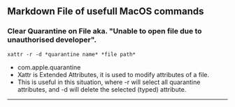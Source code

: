 Markdown File of usefull MacOS commands
---

### Clear Quarantine on File aka. "Unable to open file due to unauthorised developer". 
```
xattr -r -d *quarantine name* *file path*
```
- com.apple.quarantine
- Xattr is Extended Attributes, it is used to modify attributes of a file.
- This is useful in this situation, where -r will select all quarantine attributes, and -d will delete the selected (typed) attribute. 
---

